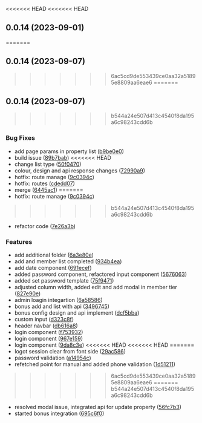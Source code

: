 <<<<<<< HEAD
<<<<<<< HEAD
## 0.0.14 (2023-09-01)
=======
## 0.0.14 (2023-09-07)
>>>>>>> 6ac5cd9de553439ce0aa32a51895e8809aa6eae6
=======
## 0.0.14 (2023-09-07)
>>>>>>> b544a24e507d413c4540f8da195a6c98243cdd6b


### Bug Fixes

* add page params in property list ([b9be0e0](https://gitlab.com/paras205/boilerplate-react/commit/b9be0e0e3a2c95384720b30b69fead989e878a9a))
* build issue ([89b7bab](https://gitlab.com/paras205/boilerplate-react/commit/89b7bab7ed5f7fe63870961d67610dc0bfacf3c6))
<<<<<<< HEAD
* change list type ([50f0470](https://gitlab.com/paras205/boilerplate-react/commit/50f0470ed7db2a76014e86cf63faf62b18a7538c))
* colour, design and api response changes ([72990a9](https://gitlab.com/paras205/boilerplate-react/commit/72990a9e3a85297001f6462d54cfa1c5722eb6d3))
* hotfix: route manage ([9c0394c](https://gitlab.com/paras205/boilerplate-react/commit/9c0394ce422983cccca2b7e439c6f699faf9c135))
* hotfix: routes ([cdedd07](https://gitlab.com/paras205/boilerplate-react/commit/cdedd07ffe11ad9d5c45c41eedb6d4ac672f82cb))
* merge ([6445ac1](https://gitlab.com/paras205/boilerplate-react/commit/6445ac124668b2168000f58c6cc81bd9c253ee67))
=======
* hotfix: route manage ([9c0394c](https://gitlab.com/paras205/boilerplate-react/commit/9c0394ce422983cccca2b7e439c6f699faf9c135))
>>>>>>> b544a24e507d413c4540f8da195a6c98243cdd6b
* refactor code ([7e26a3b](https://gitlab.com/paras205/boilerplate-react/commit/7e26a3bc30eb42c9bb385f334b448c7aaccd916e))


### Features

* add additional folder ([6a3e80e](https://gitlab.com/paras205/boilerplate-react/commit/6a3e80e0283bb533435461c064b30935cd953ddf))
* add and member list completed ([934b4ea](https://gitlab.com/paras205/boilerplate-react/commit/934b4eab6da534d90b24e3b7fe2844ec5de668b4))
* add date component ([691ecef](https://gitlab.com/paras205/boilerplate-react/commit/691ecefc3ded229b4e421e5e2722d32d98de1c77))
* added password component, refactored input component ([5676063](https://gitlab.com/paras205/boilerplate-react/commit/5676063ecf247dd38bd7be2ca29c19d3b9c6d76a))
* added set password template ([75f9471](https://gitlab.com/paras205/boilerplate-react/commit/75f9471f735d8a6cf734924dcc21e0f56326750a))
* adjusted column width, added edit and add modal in member tier ([827e90e](https://gitlab.com/paras205/boilerplate-react/commit/827e90ebb34d3c5ee73046ad70f05feac8f87be0))
* admin loagin integartion ([6a58586](https://gitlab.com/paras205/boilerplate-react/commit/6a5858668898a187d75d9633e45aef0ec1867ac1))
* bonus add and list with api ([3496745](https://gitlab.com/paras205/boilerplate-react/commit/34967456fd59e4ccd7fd64c68325373ba949e637))
* bonus config design and api implement ([dcf5bba](https://gitlab.com/paras205/boilerplate-react/commit/dcf5bba4cb8a4678f5acc5bf6c189cc89b90c925))
* custom input ([d323c8f](https://gitlab.com/paras205/boilerplate-react/commit/d323c8f84f00f51287e6c564fa41478402ce5ae9))
* header navbar ([db616a8](https://gitlab.com/paras205/boilerplate-react/commit/db616a8aa8ca6b88e5900b684437b8ebf9b3f345))
* login component ([f753932](https://gitlab.com/paras205/boilerplate-react/commit/f753932002845eaab1196b776d992ee5ecac0547))
* login component ([967e159](https://gitlab.com/paras205/boilerplate-react/commit/967e159a4fe973d5e6302f108f2bd08525fcc615))
* login component ([9da8c3e](https://gitlab.com/paras205/boilerplate-react/commit/9da8c3ed3142a97a439caf5080ed56106b689458))
<<<<<<< HEAD
<<<<<<< HEAD
=======
* logot session clear from font side ([29ac586](https://gitlab.com/paras205/boilerplate-react/commit/29ac5861e27e9b8d2e15e114cc47f0b540ea00ee))
* password validation ([a14954c](https://gitlab.com/paras205/boilerplate-react/commit/a14954c5935baa2dcd783af303ed3b8ea450aab0))
* refetched point for manual and added phone validation ([1d51211](https://gitlab.com/paras205/boilerplate-react/commit/1d51211fd510cf093aab1d4739037ff4e30ab572))
>>>>>>> 6ac5cd9de553439ce0aa32a51895e8809aa6eae6
=======
>>>>>>> b544a24e507d413c4540f8da195a6c98243cdd6b
* resolved modal issue, integrated api for update property ([56fc7b3](https://gitlab.com/paras205/boilerplate-react/commit/56fc7b3dce0062608340685fa86dcee7ab0d45da))
* started bonus integration ([695c6f0](https://gitlab.com/paras205/boilerplate-react/commit/695c6f003c7cd142db5075ed408956ede0f487a7))



